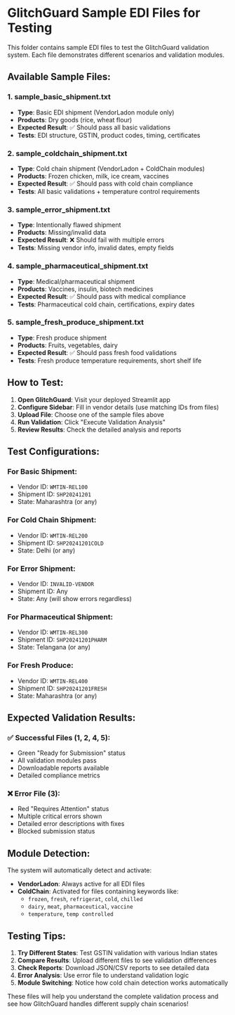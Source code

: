 # GlitchGuard Sample EDI Files for Testing

This folder contains sample EDI files to test the GlitchGuard validation system. Each file demonstrates different scenarios and validation modules.

## Available Sample Files:

### 1. **sample_basic_shipment.txt**
- **Type**: Basic EDI shipment (VendorLadon module only)
- **Products**: Dry goods (rice, wheat flour)
- **Expected Result**: ✅ Should pass all basic validations
- **Tests**: EDI structure, GSTIN, product codes, timing, certificates

### 2. **sample_coldchain_shipment.txt** 
- **Type**: Cold chain shipment (VendorLadon + ColdChain modules)
- **Products**: Frozen chicken, milk, ice cream, vaccines
- **Expected Result**: ✅ Should pass with cold chain compliance
- **Tests**: All basic validations + temperature control requirements

### 3. **sample_error_shipment.txt**
- **Type**: Intentionally flawed shipment  
- **Products**: Missing/invalid data
- **Expected Result**: ❌ Should fail with multiple errors
- **Tests**: Missing vendor info, invalid dates, empty fields

### 4. **sample_pharmaceutical_shipment.txt**
- **Type**: Medical/pharmaceutical shipment
- **Products**: Vaccines, insulin, biotech medicines
- **Expected Result**: ✅ Should pass with medical compliance
- **Tests**: Pharmaceutical cold chain, certifications, expiry dates

### 5. **sample_fresh_produce_shipment.txt**
- **Type**: Fresh produce shipment
- **Products**: Fruits, vegetables, dairy
- **Expected Result**: ✅ Should pass fresh food validations
- **Tests**: Fresh produce temperature requirements, short shelf life

## How to Test:

1. **Open GlitchGuard**: Visit your deployed Streamlit app
2. **Configure Sidebar**: Fill in vendor details (use matching IDs from files)
3. **Upload File**: Choose one of the sample files above
4. **Run Validation**: Click "Execute Validation Analysis"
5. **Review Results**: Check the detailed analysis and reports

## Test Configurations:

### For Basic Shipment:
- Vendor ID: `WMTIN-REL100`
- Shipment ID: `SHP20241201`
- State: Maharashtra (or any)

### For Cold Chain Shipment:
- Vendor ID: `WMTIN-REL200`  
- Shipment ID: `SHP20241201COLD`
- State: Delhi (or any)

### For Error Shipment:
- Vendor ID: `INVALID-VENDOR`
- Shipment ID: Any
- State: Any (will show errors regardless)

### For Pharmaceutical Shipment:
- Vendor ID: `WMTIN-REL300`
- Shipment ID: `SHP20241201PHARM`
- State: Telangana (or any)

### For Fresh Produce:
- Vendor ID: `WMTIN-REL400`
- Shipment ID: `SHP20241201FRESH`  
- State: Maharashtra (or any)

## Expected Validation Results:

### ✅ **Successful Files** (1, 2, 4, 5):
- Green "Ready for Submission" status
- All validation modules pass
- Downloadable reports available
- Detailed compliance metrics

### ❌ **Error File** (3):
- Red "Requires Attention" status  
- Multiple critical errors shown
- Detailed error descriptions with fixes
- Blocked submission status

## Module Detection:

The system will automatically detect and activate:

- **VendorLadon**: Always active for all EDI files
- **ColdChain**: Activated for files containing keywords like:
  - `frozen`, `fresh`, `refrigerat`, `cold`, `chilled`
  - `dairy`, `meat`, `pharmaceutical`, `vaccine`
  - `temperature`, `temp controlled`

## Testing Tips:

1. **Try Different States**: Test GSTIN validation with various Indian states
2. **Compare Results**: Upload different files to see validation differences  
3. **Check Reports**: Download JSON/CSV reports to see detailed data
4. **Error Analysis**: Use error file to understand validation logic
5. **Module Switching**: Notice how cold chain detection works automatically

These files will help you understand the complete validation process and see how GlitchGuard handles different supply chain scenarios!
